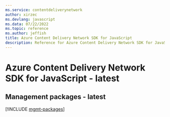 ```yaml
---
ms.service: contentdeliverynetwork
author: xirzec
ms.devlang: javascript
ms.data: 07/22/2022
ms.topic: reference
ms.author: jeffish
title: Azure Content Delivery Network SDK for JavaScript
description: Reference for Azure Content Delivery Network SDK for JavaScript
---
```

# Azure Content Delivery Network SDK for JavaScript - latest

## Management packages - latest
[!INCLUDE [mgmt-packages](content-delivery-network-mgmt-index.md)]